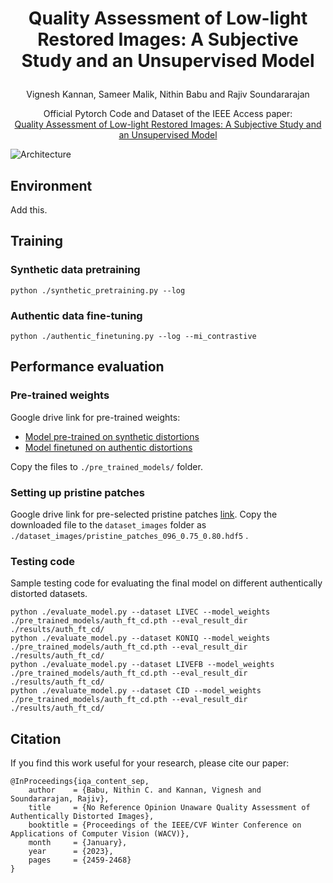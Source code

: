 # <p align="center">Quality Assessment of Low-light Restored Images: A Subjective Study and an Unsupervised Model</p>
<p align="center">
Vignesh Kannan, Sameer Malik, Nithin Babu and Rajiv Soundararajan
</p>

<p align="center">
<a>Official Pytorch Code and Dataset of the IEEE Access paper:</a><br>
<a href="https://https://ieeexplore.ieee.org/document/10172189">Quality Assessment of Low-light Restored Images: A Subjective Study and an Unsupervised Model</a>

</p>

![Architecture](./imgs/MainArch3.jpg)

## Environment
Add this.

## Training
### Synthetic data pretraining
```
python ./synthetic_pretraining.py --log
```

### Authentic data fine-tuning
```
python ./authentic_finetuning.py --log --mi_contrastive
```

## Performance evaluation
### Pre-trained weights
Google drive link for pre-trained weights:
- [Model pre-trained on synthetic distortions](https://drive.google.com/file/d/1reM8kTgLPBRNZI9fHylrN-nJ1xX0t0pG/view?usp=share_link)
- [Model finetuned on authentic distortions](https://drive.google.com/file/d/1-eXxqqUJSHK8mcKyVPRnL3_RDy6OihSv/view?usp=share_link)

Copy the files to ```./pre_trained_models/``` folder.
### Setting up pristine patches
Google drive link for pre-selected pristine patches [link](https://drive.google.com/file/d/1TV2tHbzqThRNIOFCZp6tZMNryl5Z0bbS/view?usp=share_link). Copy the downloaded file to the ```dataset_images``` folder as ```./dataset_images/pristine_patches_096_0.75_0.80.hdf5``` .

### Testing code
Sample testing code for evaluating the final model on different authentically distorted datasets.
```
python ./evaluate_model.py --dataset LIVEC --model_weights ./pre_trained_models/auth_ft_cd.pth --eval_result_dir ./results/auth_ft_cd/
python ./evaluate_model.py --dataset KONIQ --model_weights ./pre_trained_models/auth_ft_cd.pth --eval_result_dir ./results/auth_ft_cd/
python ./evaluate_model.py --dataset LIVEFB --model_weights ./pre_trained_models/auth_ft_cd.pth --eval_result_dir ./results/auth_ft_cd/
python ./evaluate_model.py --dataset CID --model_weights ./pre_trained_models/auth_ft_cd.pth --eval_result_dir ./results/auth_ft_cd/
```
## Citation
If you find this work useful for your research, please cite our paper:
```
@InProceedings{iqa_content_sep,
    author    = {Babu, Nithin C. and Kannan, Vignesh and Soundararajan, Rajiv},
    title     = {No Reference Opinion Unaware Quality Assessment of Authentically Distorted Images},
    booktitle = {Proceedings of the IEEE/CVF Winter Conference on Applications of Computer Vision (WACV)},
    month     = {January},
    year      = {2023},
    pages     = {2459-2468}
}
